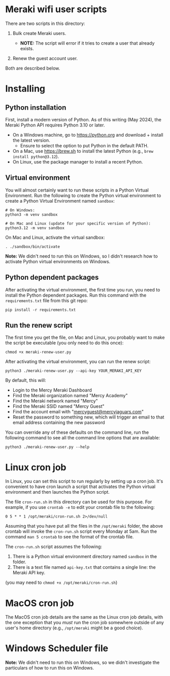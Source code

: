 # Meraki wifi user scripts

There are two scripts in this directory:

1. Bulk create Meraki users.

   * **NOTE:** The script will error if it tries to create a user that
     already exists.

1. Renew the guest account user.

Both are described below.

# Installing

## Python installation

First, install a modern version of Python.  As of this writing (May
2024), the Meraki Python API requires Python 3.10 or later.

* On a Windows machine, go to https://python.org and download + install
  the latest version.
  * Ensure to select the option to put Python in the default PATH.
* On a Mac, use https://brew.sh to install the latest Python (e.g.,
  `brew install python@3.12`).
* On Linux, use the package manager to install a recent Python.

## Virtual environment

You will almost certainly want to run these scripts in a Python
Virtual Environment.  Run the following to create the Python virtual
environment to create a Python Virtual Environment named `sandbox`:

```
# On Windows:
python3 -m venv sandbox

# On Mac and Linux (update for your specific version of Python):
python3.12 -m venv sandbox
```

On Mac and Linux, activate the virtual sandbox:

```
. ./sandbox/bin/activate
```

**Note:** We didn't need to run this on Windows, so I didn't research
how to activate Python virtual environments on Windows.

## Python dependent packages

After activating the virtual environment, the first time you run, you
need to install the Python dependent packages.  Run this command with
the `requirements.txt` file from this git repo:

```
pip install -r requirements.txt
```

## Run the renew script

The first time you get the file, on Mac and Linux, you probably want
to make the script be executable (you only need to do this once):

```
chmod +x meraki-renew-user.py
```

After activating the virtual environment, you can run the renew
script:

```
python3 ./meraki-renew-user.py --api-key YOUR_MERAKI_API_KEY
```

By default, this will:

* Login to the Mercy Meraki Dashboard
* Find the Meraki organization named "Mercy Academy"
* Find the Meraki network named "Mercy"
* Find the Meraki SSID named "Mercy Guest"
* Find the account email with "mercyguest@mercyjaguars.com"
* Reset the password to something new, which will trigger an email to
  that email address containing the new password

You can override any of these defaults on the command line, run the
following command to see all the command line options that are
available:

```
python3 ./meraki-renew-user.py --help
```

# Linux cron job

In Linux, you can set this script to run regularly by setting up a
cron job.  It's convenient to have cron launch a script that activates
the Python virtual environment and then launches the Python script.

The file `cron-run.sh` in this directory can be used for this purpose.
For example, if you use `crontab -e` to edit your crontab file to the
following:

```
0 5 * * 1 /opt/meraki/cron-run.sh 2>/dev/null
```

Assuming that you have put all the files in the `/opt/meraki` folder,
the above crontab will invoke the `cron-run.sh` script every Monday at
5am.  Run the command `man 5 crontab` to see the format of the crontab
file.

The `cron-run.sh` script assumes the following:

1. There is a Python virtual environment directory named `sandbox` in
   the folder.
1. There is a text file named `api-key.txt` that contains a single
   line: the Meraki API key.

(you may need to `chmod +x /opt/meraki/cron-run.sh`)

# MacOS cron job

The MacOS cron job details are the same as the Linux cron job details,
with the one exception that you *must* run the cron job somewhere
outside of any user's home directory (e.g., `/opt/meraki` might be a
good choice).

# Windows Scheduler file

**Note:** We didn't need to run this on Windows, so we didn't
investigate the particulars of how to run this on Windows.
